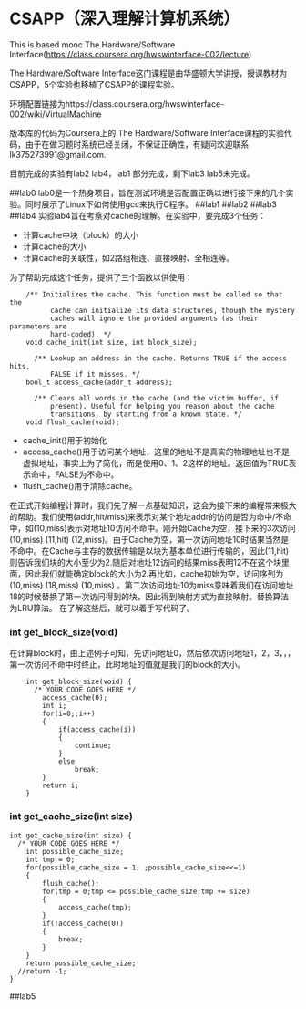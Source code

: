 # CSAPP（深入理解计算机系统）
This is based mooc The Hardware/Software Interface(https://class.coursera.org/hwswinterface-002/lecture)
<p>The Hardware/Software Interface这门课程是由华盛顿大学讲授，授课教材为CSAPP，5个实验也移植了CSAPP的课程实验。
  <p>环境配置链接为https://class.coursera.org/hwswinterface-002/wiki/VirtualMachine
  <p>版本库的代码为Coursera上的 The Hardware/Software  Interface课程的实验代码，由于在做习题时系统已经关闭，不保证正确性，有疑问欢迎联系lk375273991@gmail.com.
  
  <p>目前完成的实验有lab2 lab4，lab1 部分完成，剩下lab3 lab5未完成。

##lab0
lab0是一个热身项目，旨在测试环境是否配置正确以进行接下来的几个实验。同时展示了Linux下如何使用gcc来执行C程序。
##lab1
##lab2
##lab3
##lab4
实验lab4旨在考察对cache的理解。在实验中，要完成3个任务：
* 计算cache中块（block）的大小
* 计算cache的大小
* 计算cache的关联性，如2路组相连、直接映射、全相连等。

为了帮助完成这个任务，提供了三个函数以供使用：

        /** Initializes the cache. This function must be called so that the
              cache can initialize its data structures, though the mystery
              caches will ignore the provided arguments (as their parameters are
              hard-coded). */
        void cache_init(int size, int block_size);
          
          /** Lookup an address in the cache. Returns TRUE if the access hits,
              FALSE if it misses. */
        bool_t access_cache(addr_t address);
          
          /** Clears all words in the cache (and the victim buffer, if
              present). Useful for helping you reason about the cache
              transitions, by starting from a known state. */
        void flush_cache(void);
+ cache_init()用于初始化
+ access_cache()用于访问某个地址，这里的地址不是真实的物理地址也不是虚拟地址，事实上为了简化，而是使用0、1、2这样的地址。返回值为TRUE表示命中，FALSE为不命中。
+ flush_cache()用于清除cache。

在正式开始编程计算时，我们先了解一点基础知识，这会为接下来的编程带来极大的帮助。我们使用(addr,hit/miss)来表示对某个地址addr的访问是否为命中/不命中，如(10,miss)表示对地址10访问不命中。刚开始Cache为空，接下来的3次访问(10,miss) (11,hit) (12,miss)。由于Cache为空，第一次访问地址10时结果当然是不命中。在Cache与主存的数据传输是以块为基本单位进行传输的，因此(11,hit)则告诉我们块的大小至少为2.随后对地址12访问的结果miss表明12不在这个块里面，因此我们就能确定block的大小为2.再比如，cache初始为空，访问序列为(10,miss) (18,miss) (10,miss) 。第二次访问地址10为miss意味着我们在访问地址18的时候替换了第一次访问得到的块，因此得到映射方式为直接映射。替换算法为LRU算法。
在了解这些后，就可以着手写代码了。
### int get_block_size(void) 
在计算block时，由上述例子可知，先访问地址0，然后依次访问地址1，2，3，，，第一次访问不命中时终止，此时地址的值就是我们的block的大小。

        int get_block_size(void) {
          /* YOUR CODE GOES HERE */
        	access_cache(0);
        	int i;
        	for(i=0;;i++)
        	{
        		if(access_cache(i))
        		{
        			continue;
        		}
        		else
        			break;
        	}
        	return i;
        }
### int get_cache_size(int size) 

    int get_cache_size(int size) {
      /* YOUR CODE GOES HERE */
    	int possible_cache_size;    
    	int tmp = 0;
    	for(possible_cache_size = 1; ;possible_cache_size<<=1)  
    	{
    		flush_cache();
    		for(tmp = 0;tmp <= possible_cache_size;tmp += size)
            {           
    			access_cache(tmp);
            }       
    		if(!access_cache(0))
            {           
    			break;      
    		}   
    	}   
    	return possible_cache_size;
      //return -1;
    }
##lab5
